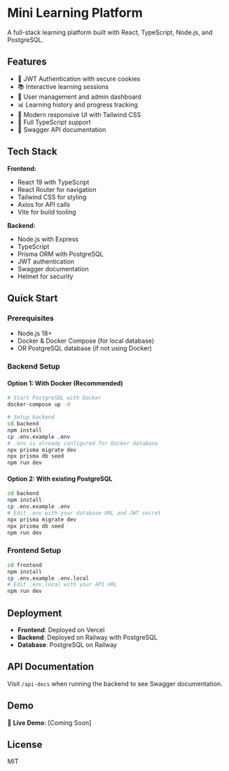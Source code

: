 # Mini Learning Platform

A full-stack learning platform built with React, TypeScript, Node.js, and PostgreSQL.

## Features

- 🔐 JWT Authentication with secure cookies
- 📚 Interactive learning sessions
- 👥 User management and admin dashboard
- 📊 Learning history and progress tracking
- 🎨 Modern responsive UI with Tailwind CSS
- 🔧 Full TypeScript support
- 📖 Swagger API documentation

## Tech Stack

**Frontend:**
- React 19 with TypeScript
- React Router for navigation
- Tailwind CSS for styling
- Axios for API calls
- Vite for build tooling

**Backend:**
- Node.js with Express
- TypeScript
- Prisma ORM with PostgreSQL
- JWT authentication
- Swagger documentation
- Helmet for security

## Quick Start

### Prerequisites
- Node.js 18+
- Docker & Docker Compose (for local database)
- OR PostgreSQL database (if not using Docker)

### Backend Setup

#### Option 1: With Docker (Recommended)
```bash
# Start PostgreSQL with Docker
docker-compose up -d

# Setup backend
cd backend
npm install
cp .env.example .env
# .env is already configured for Docker database
npx prisma migrate dev
npx prisma db seed
npm run dev
```

#### Option 2: With existing PostgreSQL
```bash
cd backend
npm install
cp .env.example .env
# Edit .env with your database URL and JWT secret
npx prisma migrate dev
npx prisma db seed
npm run dev
```

### Frontend Setup
```bash
cd frontend
npm install
cp .env.example .env.local
# Edit .env.local with your API URL
npm run dev
```

## Deployment

- **Frontend**: Deployed on Vercel
- **Backend**: Deployed on Railway with PostgreSQL
- **Database**: PostgreSQL on Railway

## API Documentation

Visit `/api-docs` when running the backend to see Swagger documentation.

## Demo

🚀 **Live Demo**: [Coming Soon]

## License

MIT